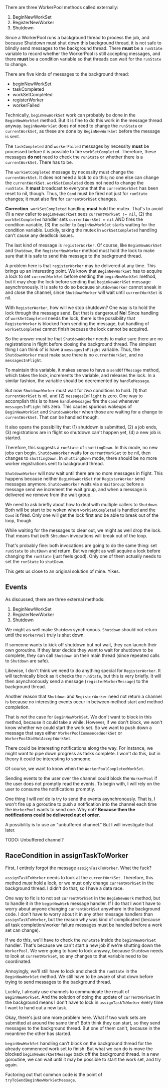 There are three WorkerPool methods called externally:

1. BeginNewWorkSet
2. RegisterNewWorker
3. Shutdown

Since a WorkerPool runs a background thread to process the job, and
because Shutdown must shut down this background thread, it is not safe
to blindly send messages to the background thread. There **must** be a
`runState` variable to record whether the WorkerPool is still accepting
messages, and there **must** be a condition variable so that threads can
wait for the `runState` to change.

There are five kinds of messages to the background thread:

* beginNewWorkSet
* taskCompleted
* workSetCompleted
* registerWorker
* workerFailed

Technically, `beginNewWorkSet` work can probably be done in the
`BeginNewWorkSet` method. But it is fine to do this work in the message
thread anyway. `beginNewWorkSet` does not need to change the `runState`
or `currentWorkSet`, as these are done by `BeginNewWorkSet` before the
message is sent.

The `taskCompleted` and `workerFailed` messages by necessity **must** be
processed before it is possible to fire `workSetCompleted`. Therefore,
these messages **do not** need to check the `runState` or whether there
is a `currentWorkSet`. There has to be.

The `workSetCompleted` message by necessity must change the
`currentWorkSet`. It does not need a lock to do this; no one else can
change the `currentWorkSet`. `workSetCompleted` does not need to change
the `runState`. It **must** broadcast to everyone that the
`currentWorkSet` has been reset to nil, though. Thus, the `Cond` must be
fired not just for `runState` changes; it must also fire for
`currentWorkSet` changes.

**Correction**. `workSetCompleted` handling **must** hold the mutex.
That's to avoid (1) a new caller to `BeginNewWorkSet` sees
`currentWorkSet != nil`, (2) the `workSetCompleted` handler sets
`currentWorkSet = nil` AND fires the condition variable, (3) the caller
to `BeginNewWorkSet` starts waiting for the condition variable. Luckily,
taking the mutex in `workSetCompleted` handling can't cause any deadlock
issues.

The last kind of message is `registerWorker`. Of course, like
`BeginNewWorkSet` and `Shutdown`, the `RegisterNewWorker` method must
hold the lock to make sure that it is safe to send this message to the
background thread.

A problem here is that `registerWorker` may be delivered at any time.
This brings up an interesting point. We know that `BeginNewWorkSet` has
to acquire a lock to set `currentWorkSet` before sending the
`beginNewWorkSet` method, but it may *drop* the lock before sending that
`beginNewWorkSet` message asynchronously. It is safe to do so because
`ShutdownWorker` cannot sneak in and close the channel, since
`ShutdownWorker` will wait until `currentWorkSet` is nil.

With `RegisterWorker`, how will we stop shutdown? One way is to hold the
lock through the message send. But that is dangerous! **No**! Since
handling of `workSetCompleted` needs the lock, there is the possibility
that `RegisterWorker` is blocked from sending the message, but handling
of `workSetCompleted` cannot finish because the lock cannot be acquired.

So the answer must be that `ShutdownWorker` needs to make sure there are
no registrations in flight before closing the background thread. The
simplest thing I can think of is have a `messagesInFlight` variable.
Thus, the `ShutdownWorker` must make sure there is no `currentWorkSet`,
and no `messagesInFlight`.

To maintain this variable, it makes sense to have a `sendOffMessage`
method, which takes the lock, increments the variable, and releases the
lock. In a similar fashion, the variable should be decremented by
`handleMessage`.

But now `ShutdownWorker` must wait for *two* conditions to hold. (1)
that `currentWorkSet` is nil, and (2) `messagesInFlight` is zero. One
way to accomplish this is to have `handleMessages` fire the `Cond`
whenever `messagesInFlight` hits zero. This causes spurious wakeups of
`BeginNewWorkSet` and `ShutdownWorker` when those are waiting for a
change to `currentWorkSet`. That can be handled though.

It also opens the possibility that (1) shutdown is submitted, (2) a job
ends, (3) registrations are in flight so shutdown can't happen yet, (4)
a new job is started.

Therefore, this suggests a `runState` of `shuttingDown`. In this mode,
no new jobs can begin. `ShutdownWorker` waits for `currentWorkSet` to be
nil, then changes to `shuttingDown`. In `shuttingDown` mode, there
should be no more worker registrations sent to background thread.

`ShutdownWorker` will now wait until there are no more messages in
flight. This happens because neither `BeginNewWorkSet` nor
`RegisterWorker` send messages anymore. `ShutdownWorker` waits via a
`WaitGroup`: before a message send we increment the wait group, and when
a message is delivered we remove from the wait group.

We need to ask briefly about how to deal with multiple callers to
`Shutdown`. Both will be start to be woken when `workSetCompleted` is
handled and the `Cond` is fired. Only one will get the lock first and be
able to break out of the loop, though.

While waiting for the messages to clear out, we might as well drop the
lock. That means that *both* `Shtudown` invocations will break out of
the loop.

That's probably fine: both invocations are going to do the same thing:
set `runState` to `shutDown` and return. But we might as well acquire a
lock before changing the `runState` (just feels good). Only one of them
actually needs to set the `runState` to `shutDown`.

This gets us close to an original solution of mine. Yikes.

## Events

As discussed, there are three external methods:

1. BeginNewWorkSet
2. RegisterNewWorker
3. Shutdown

We might as well make `Shutdown` synchronous. `Shutdown` should not
return until the `WorkerPool` truly is shut down.

If someone wants to kick off shutdown but not wait, they can launch
their own goroutine. If they later decide they want to wait for shutdown
to be complete, they can call `Shutdown` on their main thread (since
repeated calls to `Shutdown` are safe).

Likewise, I don't think we need to do anything special for
`RegisterWorker`. It will technically block as it checks the `runState`,
but this is very briefly. It will then asynchronously send a message
(`registerWorkerMessage`) to the background thread.

Another reason that `Shutdown` and `RegisterWorker` need not return a
channel is because no interesting events occur in between method start
and method completion.

That is *not* the case for `BeginNewWorkSet`. We don't want to block in
this method, because it could take a while. However, if we don't block,
we won't know whether we could start the work set. So we want to push
down a message that says either `WorkerPoolCommencedWorkSet` or
`WorkerPoolDidNotAcceptWorkSet`.

There could be interesting notifications along the way. For instance, we
might want to pipe down progress as tasks complete. I won't do this, but
in theory it could be interesting to someone.

Of course, we want to know when the `WorkerPoolCompletedWorkSet`.

Sending events to the user over the channel could block the `WorkerPool`
if the user does not promptly read the events. To begin with, I will
rely on the user to consume the notifications promptly.

One thing I will *not* do is try to send the events asynchronously. That
is, I won't fire up a goroutine to push a notification into the channel
each time the `WorkerPool` wants to send one. Why not? **Because then
the notifications could be delivered out of order.**

A possibility is to use an "unbuffered channel." But I will investigate
that later.

TODO: Unbuffered channel?

## RaceCondition in assignTaskToWorker

First, I entirely forgot the message `assignTaskToWorker`. What the
fuck?

`assignTaskToWorker` needs to look at the `currentWorkSet`. Therefore,
this method *must* hold a lock, or we must only change `currentWorkSet`
in the background thread. I didn't do that, so I have a data race.

One way to fix is to not set `currentWorkSet` in the `BeginNewWork`
method, but to handle it in the `beginNewWork` message handler. If I do
that I won't have to worry about anyone changing `currentWorkSet`
anywhere in the background code. I don't have to worry about it in any
other message handlers than `assignTaskToWorker`, but the reason why was
kind of complicated (because all task completion/worker failure messages
must be handled before a work set can change).

If we do this, we'll have to check the `runState` inside the
`beginNewWorkSet` handler. That's because we can't start a new job if
we're shutting down the `WorkerPool`. We were going to have to lock
anyway, because `Shutdown` needs to look at `currentWorkSet`, so any
changes to that variable need to be coordinated.

Annoyingly, we'll still have to lock and check the `runState` in the
`BeginNewWorkSet` method. We still have to be aware of shut down before
trying to send messages to the background thread.

Luckily, I already use channels to communicate the result of
`BeginNewWorkSet`. And the solution of doing the update of
`currentWorkSet` in the background means I don't have to lock in
`assignTaskToWorker` every time I want to hand out a new task.

Okay, there's just one more problem here. What if two work sets are
submitted at around the same time? Both think they can start, so they
send messages to the background thread. But one of them can't, because
in the meantime the other has started.

`beginNewWorkSet` handling can't block on the background thread for the
already commenced work set to finish. But what we can do is move the
blocked `beginNewWorkSetMessage` back off the background thread. In a
new goroutine, we can wait until it may be possible to start the work
set, and try again.

Factoring out that common code is the point of
`tryToSendBeginNewWorkSetMessage`.
